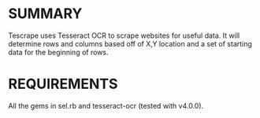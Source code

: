 # SUMMARY
Tescrape uses Tesseract OCR to scrape websites for useful data. It will
determine rows and columns based off of X,Y location and a set of starting data
for the beginning of rows.

# REQUIREMENTS
All the gems in sel.rb and tesseract-ocr (tested with v4.0.0).
